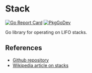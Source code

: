 # Stack
[![Go Report Card](https://goreportcard.com/badge/github.com/philhanna/stack)][idGoReportCard]
[![PkgGoDev](https://pkg.go.dev/badge/github.com/philhanna/stack)][idPkgGoDev]


Go library for operating on LIFO stacks.

## References

- [Github repository](https://github.com/philhanna/stack)
- [Wikipedia article on stacks](https://en.wikipedia.org/wiki/Stack_(abstract_data_type))


[idGoReportCard]: https://goreportcard.com/report/github.com/philhanna/stack
[idPkgGoDev]: https://pkg.go.dev/github.com/philhanna/stack

